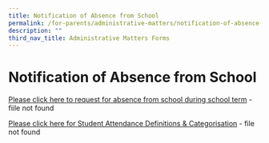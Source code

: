 ```yaml
---
title: Notification of Absence from School
permalink: /for-parents/administrative-matters/notification-of-absence-from-school
description: ""
third_nav_title: Administrative Matters Forms
---
```



# **Notification of Absence from School**

[Please click here to request for absence from school during school term](https://cedarpri-moe-edu-sg-admin.cwp.sg/qql/slot/u536/Parents/Administrative%20matters%20form/Request%20for%20Absence%20from%20School%20During%20School%20Term.docx)  - fiile not found
  
[Please click here for Student Attendance Definitions & Categorisation](https://cedarpri-moe-edu-sg-admin.cwp.sg/qql/slot/u536/Parents/Administrative%20matters%20form/Student%20Attendance%20Definitions%20&%20Categorisation.docx) - file not found